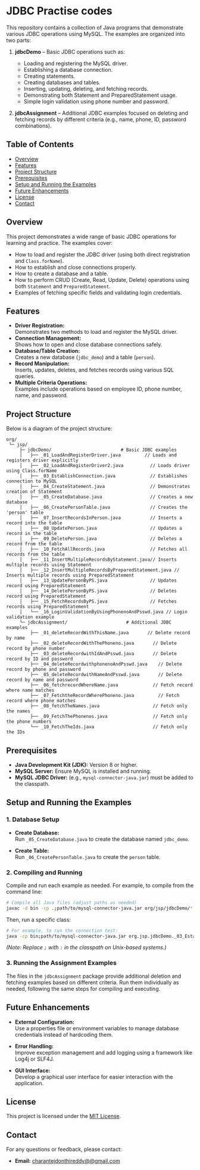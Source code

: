 # JDBC Practise codes

This repository contains a collection of Java programs that demonstrate various JDBC operations using MySQL. The examples are organized into two parts:

1. **jdbcDemo** – Basic JDBC operations such as:
   - Loading and registering the MySQL driver.
   - Establishing a database connection.
   - Creating statements.
   - Creating databases and tables.
   - Inserting, updating, deleting, and fetching records.
   - Demonstrating both Statement and PreparedStatement usage.
   - Simple login validation using phone number and password.

2. **jdbcAssignment** – Additional JDBC examples focused on deleting and fetching records by different criteria (e.g., name, phone, ID, password combinations).

## Table of Contents

- [Overview](#overview)
- [Features](#features)
- [Project Structure](#project-structure)
- [Prerequisites](#prerequisites)
- [Setup and Running the Examples](#setup-and-running-the-examples)
- [Future Enhancements](#future-enhancements)
- [License](#license)
- [Contact](#contact)

## Overview

This project demonstrates a wide range of basic JDBC operations for learning and practice. The examples cover:
- How to load and register the JDBC driver (using both direct registration and `Class.forName`).
- How to establish and close connections properly.
- How to create a database and a table.
- How to perform CRUD (Create, Read, Update, Delete) operations using both `Statement` and `PreparedStatement`.
- Examples of fetching specific fields and validating login credentials.

## Features

- **Driver Registration:**  
  Demonstrates two methods to load and register the MySQL driver.
- **Connection Management:**  
  Shows how to open and close database connections safely.
- **Database/Table Creation:**  
  Creates a new database (`jdbc_demo`) and a table (`person`).
- **Record Manipulation:**  
  Inserts, updates, deletes, and fetches records using various SQL queries.
- **Multiple Criteria Operations:**  
  Examples include operations based on employee ID, phone number, name, and password.

## Project Structure

Below is a diagram of the project structure:

```plaintext
org/
 └─ jsp/
     ├─ jdbcDemo/                          # Basic JDBC examples
     │   ├── _01_LoadAndRegisterDriver.java         // Loads and registers driver explicitly
     │   ├── _02_LoadAndRegisterDriver2.java          // Loads driver using Class.forName
     │   ├── _03_EstablishConnection.java             // Establishes connection to MySQL
     │   ├── _04_CreateStatement.java                 // Demonstrates creation of Statement
     │   ├── _05_CreateDatabase.java                  // Creates a new database
     │   ├── _06_CreatePersonTable.java               // Creates the 'person' table
     │   ├── _07_InsertRecordsInPerson.java           // Inserts a record into the table
     │   ├── _08_UpdatePerson.java                    // Updates a record in the table
     │   ├── _09_DeletePerson.java                    // Deletes a record from the table
     │   ├── _10_FetchAllRecords.java                 // Fetches all records from the table
     │   ├── _11_InsertMultipleRecordsByStatement.java// Inserts multiple records using Statement
     │   ├── _12_InsertMultipleRecordsByPreparedStatement.java // Inserts multiple records using PreparedStatement
     │   ├── _13_UpdatePersonByPS.java                // Updates record using PreparedStatement
     │   ├── _14_DeletePersonByPS.java                // Deletes record using PreparedStatement
     │   ├── _15_FetchRecordsByPS.java                // Fetches records using PreparedStatement
     │   └── _16_LoginValidationByUsingPhonenoAndPsswd.java // Login validation example
     └─ jdbcAssignment/                      # Additional JDBC examples
         ├── _01_deleteRecordWithThisName.java       // Delete record by name
         ├── _02_deleteRecordWithThePhoneno.java       // Delete record by phone number
         ├── _03_deleteRecordwithIdAndPsswd.java       // Delete record by ID and password
         ├── _04_deleteRecordwithphonenoAndPsswd.java    // Delete record by phone and password
         ├── _05_deleteRecordwithNameAndPsswd.java       // Delete record by name and password
         ├── _06_fetchrecordWhereName.java             // Fetch record where name matches
         ├── _07_FetchtheRecordWherePhoneno.java         // Fetch record where phone matches
         ├── _08_fetchTheNames.java                    // Fetch only the names
         ├── _09_FetchThePhonenos.java                 // Fetch only the phone numbers
         └── _10_FetchTheIds.java                      // Fetch only the IDs
```
## Prerequisites

- **Java Development Kit (JDK):** Version 8 or higher.
- **MySQL Server:** Ensure MySQL is installed and running.
- **MySQL JDBC Driver:** (e.g., `mysql-connector-java.jar`) must be added to the classpath.

## Setup and Running the Examples

### 1. Database Setup

- **Create Database:**  
  Run `_05_CreateDatabase.java` to create the database named `jdbc_demo`.

- **Create Table:**  
  Run `_06_CreatePersonTable.java` to create the `person` table.

### 2. Compiling and Running

Compile and run each example as needed. For example, to compile from the command line:

```bash
# Compile all Java files (adjust paths as needed)
javac -d bin -cp .;path/to/mysql-connector-java.jar org/jsp/jdbcDemo/*.java org/jsp/jdbcAssignment/*.java
```

Then, run a specific class:

```bash
# For example, to run the connection test:
java -cp bin;path/to/mysql-connector-java.jar org.jsp.jdbcDemo._03_EstablishConnection
```

*(Note: Replace `;` with `:` in the classpath on Unix-based systems.)*

### 3. Running the Assignment Examples

The files in the `jdbcAssignment` package provide additional deletion and fetching examples based on different criteria. Run them individually as needed, following the same steps for compiling and executing.

## Future Enhancements

- **External Configuration:**  
  Use a properties file or environment variables to manage database credentials instead of hardcoding them.

- **Error Handling:**  
  Improve exception management and add logging using a framework like Log4j or SLF4J.

- **GUI Interface:**  
  Develop a graphical user interface for easier interaction with the application.

## License

This project is licensed under the [MIT License](LICENSE).

## Contact

For any questions or feedback, please contact:
- **Email:** [charantejdonthireddy@@gmail.com](mailto:charantej@gmail.com)
```
